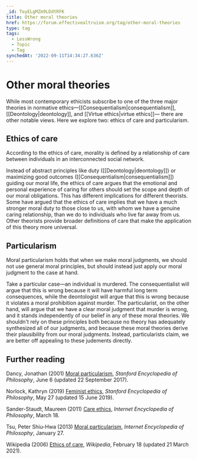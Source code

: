 ```yaml
---
_id: ToyELgMZm9LDdtRFK
title: Other moral theories
href: https://forum.effectivealtruism.org/tag/other-moral-theories
type: tag
tags:
  - LessWrong
  - Topic
  - Tag
synchedAt: '2022-09-11T14:34:27.636Z'
---
```

# Other moral theories

While most contemporary ethicists subscribe to one of the three major theories in normative ethics—[[Consequentialism|consequentialism]], [[Deontology|deontology]], and [[Virtue ethics|virtue ethics]]— there are other notable views. Here we explore two: ethics of care and particularism.

Ethics of care
--------------

According to the ethics of care, morality is defined by a relationship of care between individuals in an interconnected social network.

Instead of abstract principles like duty ([[Deontology|deontology]]) or maximizing good outcomes ([[Consequentialism|consequentialism]]) guiding our moral life, the ethics of care argues that the emotional and personal experience of caring for others should set the scope and depth of our moral obligations. This has different implications for different theorists. Some have argued that the ethics of care implies that we have a much stronger moral duty to those close to us, with whom we have a genuine caring relationship, than we do to individuals who live far away from us. Other theorists provide broader definitions of care that make the application of this theory more universal.

Particularism
-------------

Moral particularism holds that when we make moral judgments, we should not use general moral principles, but should instead just apply our moral judgment to the case at hand.

Take a particular case—an individual is murdered. The consequentialist will argue that this is wrong because it will have harmful long term consequences, while the deontologist will argue that this is wrong because it violates a moral prohibition against murder. The particularist, on the other hand, will argue that we have a clear moral judgment that murder is wrong, and it stands independently of our belief in any of these moral theories. We shouldn't rely on these principles both because no theory has adequately synthesized all of our judgments, and because these moral theories derive their plausibility from our moral judgments. Instead, particularists claim, we are better off appealing to these judements directly.

Further reading
---------------

Dancy, Jonathan (2001) [Moral particularism](https://plato.stanford.edu/entries/moral-particularism/), *Stanford Encyclopedia of Philosophy*, June 6 (updated 22 September 2017).

Norlock, Kathryn (2019) [Feminist ethics](https://plato.stanford.edu/entries/feminism-ethics/), *Stanford Encyclopedia of Philosophy*, May 27 (updated 15 June 2019).

Sander-Staudt, Maureen (2011) [Care ethics](https://iep.utm.edu/care-eth/), *Internet Encyclopedia of Philosophy*, March 18.

Tsu, Peter Shiu-Hwa (2013) [Moral particularism](http://doi.org/10.5840/tpm20011674), *Internet Encyclopedia of Philosophy*, January 27.

Wikipedia (2006) [Ethics of care](https://en.wikipedia.org/wiki/Ethics_of_care), *Wikipedia*, February 18 (updated 21 March 2021).